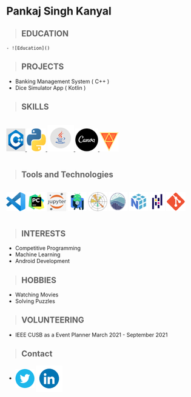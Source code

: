 Pankaj Singh Kanyal
===================

>## EDUCATION
	- ![Education]()

<!-- - **B-TECH Computer Science**
	- Chandigarh University Punjab (India) 2020 - 2024
- **Gen B C Joshi APS Pithoragarh**
	- Class X  
	- Class XII -->

>  
>## PROJECTS
-	Banking Management System ( C++ )
-   Dice Simulator App ( Kotlin )

>## SKILLS
<br>
<a href="https://en.wikipedia.org/wiki/C%2B%2B" ><img src="https://raw.githubusercontent.com/pankajsingh016/pankajsingh016.github.io/main/images/C%2B%2Bimage.jpg" height="60" width="50"/>
</a>
<a href="https://en.wikipedia.org/wiki/Python_(programming_language)" ><img src="https://raw.githubusercontent.com/pankajsingh016/pankajsingh016.github.io/main/images/pythonimage.png" height="60" width="50"/>
</a>
<a href="https://en.wikipedia.org/wiki/Java_(programming_language)" ><img src="https://raw.githubusercontent.com/pankajsingh016/pankajsingh016.github.io/main/images/javaimage.png" height="70" width="70"/>
</a>
<a href="https://www.canva.com/q/pro/?utm_source=google_sem&utm_medium=cpc&utm_campaign=in_en_all_pro_rev_conversion_branded-tier1_em&utm_term=REV_IN_EN_CanvaPro_Branded_Tier1_Canva_EM&utm_content=1712_control&gclid=Cj0KCQiA8ICOBhDmARIsAEGI6o1ZIg2LxqxX1_Q0nzfjidSUQ9exxKvoRN6iXkEUaXlJFApDbo8PwOAaArJgEALw_wcB&gclsrc=aw.ds" ><img src="https://raw.githubusercontent.com/pankajsingh016/pankajsingh016.github.io/main/images/canvaimage.png" height="60" width="60"/>
</a>
<a href="https://fxhome.com/product/hitfilm-express/features"><img src="https://raw.githubusercontent.com/pankajsingh016/pankajsingh016.github.io/main/images/hitfilm.png" height="50" width="50"></a>
<br>
<br>

>## Tools and Technologies
<br>
<a href="https://code.visualstudio.com/" target="_blank"><img align="center" src="https://raw.githubusercontent.com/pankajsingh016/pankajsingh016.github.io/main/images/vscodeimage.png" height="50" width="50" /></a>
<a href="https://www.jetbrains.com/pycharm/" target="_blank"><img align="center" src="https://raw.githubusercontent.com/pankajsingh016/pankajsingh016.github.io/main/images/pycharmimage.png" height="50" width="50" /></a>
<a href="https://jupyter.org/" target="_blank"><img align="center" src="https://raw.githubusercontent.com/pankajsingh016/pankajsingh016.github.io/main/images/jupyterimage.png" height="50" width="50" /></a>
<a href="https://developer.android.com/studio" target="_blank"><img align="center" src="https://raw.githubusercontent.com/pankajsingh016/pankajsingh016.github.io/main/images/androidstudio.png" height="50" width="50" /></a>
<a href="https://matplotlib.org/" target="_blank"><img align="center" src="https://raw.githubusercontent.com/pankajsingh016/pankajsingh016.github.io/main/images/matplotlib.png" height="50" width="50" /></a>
<a href="https://seaborn.pydata.org/" target="_blank"><img align="center" src="https://raw.githubusercontent.com/pankajsingh016/pankajsingh016.github.io/main/images/seaborn.png" height="50" width="50" /></a>
<a href="https://numpy.org/" target="_blank"><img align="center" src="https://raw.githubusercontent.com/pankajsingh016/pankajsingh016.github.io/main/images/numpy.png" height="50" width="50" /></a>
<a href="https://pandas.pydata.org/" target="_blank"><img align="center" src="https://raw.githubusercontent.com/pankajsingh016/pankajsingh016.github.io/main/images/pandas.png" height="50" width="40" /></a>
<a href="https://git-scm.com/" target="_blank"><img align="center" src="https://raw.githubusercontent.com/pankajsingh016/pankajsingh016.github.io/main/images/giticon.png" height="50" width="50" /></a>
<br>
<br>

>## INTERESTS
- Competitive Programming
- Machine Learning
- Android Development 

>## HOBBIES
- Watching Movies
- Solving Puzzles

>## VOLUNTEERING

- IEEE CUSB as a Event Planner March 2021 - September 2021

>## Contact
-  <a href="https://twitter.com/Pankajsingh_016" target="_blank"><img align="center" src="https://raw.githubusercontent.com/pankajsingh016/pankajsingh016.github.io/main/images/twitter.png" height="50" width="50" /></a>
<a href="https://www.linkedin.com/in/pankaj-kanyal-2060291b2/" target="_blank"><img align="center" src="https://raw.githubusercontent.com/pankajsingh016/pankajsingh016.github.io/main/images/linkdin.gif" height="70" width="70" /></a><br>
